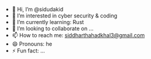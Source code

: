 - 👋 Hi, I’m @sidudakid
- 👀 I’m interested in cyber security & coding
- 🌱 I’m currently learning: Rust
- 💞️ I’m looking to collaborate on ...
- 📫 How to reach me: siddharthahadkhal3@gmail.com
- 😄 Pronouns: he
- ⚡ Fun fact: ...

